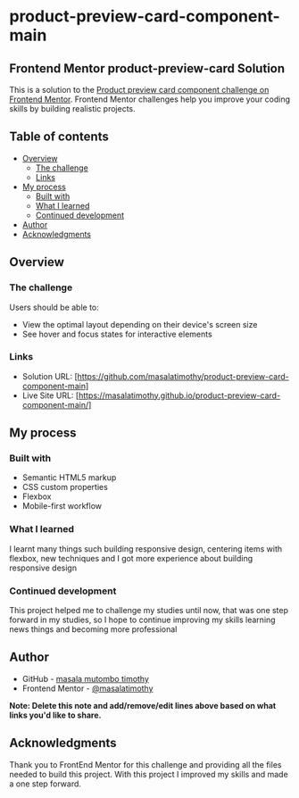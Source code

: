 # product-preview-card-component-main
 ## Frontend Mentor product-preview-card Solution

This is a solution to the [Product preview card component challenge on Frontend Mentor](https://www.frontendmentor.io/challenges/product-preview-card-component-GO7UmttRfa). Frontend Mentor challenges help you improve your coding skills by building realistic projects. 

## Table of contents

- [Overview](#overview)
  - [The challenge](#the-challenge)
  - [Links](#links)
- [My process](#my-process)
  - [Built with](#built-with)
  - [What I learned](#what-i-learned)
  - [Continued development](#continued-development)
- [Author](#author)
- [Acknowledgments](#acknowledgments)

## Overview

### The challenge

Users should be able to:

- View the optimal layout depending on their device's screen size
- See hover and focus states for interactive elements

### Links

- Solution URL: [https://github.com/masalatimothy/product-preview-card-component-main]
- Live Site URL: [https://masalatimothy.github.io/product-preview-card-component-main/]

## My process

### Built with

- Semantic HTML5 markup
- CSS custom properties
- Flexbox
- Mobile-first workflow


### What I learned

I learnt many things such building responsive design, centering items with flexbox, new techniques and I got more experience about building responsive design 

### Continued development

This project helped me to challenge my studies until now, that was one step forward in my studies, so I hope to continue improving my skills learning news things and becoming more professional  

## Author

- GitHub - [masala mutombo timothy](https://www.github.io/masalatimothy)
- Frontend Mentor - [@masalatimothy](https://www.frontendmentor.io/profile/masalatimothy)

**Note: Delete this note and add/remove/edit lines above based on what links you'd like to share.**

## Acknowledgments

Thank you to FrontEnd Mentor for this challenge and providing all the files needed to build this project. With this project I improved my skills and made a one step forward. 
